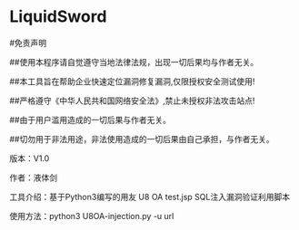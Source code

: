 # LiquidSword
#免责声明

##使用本程序请自觉遵守当地法律法规，出现一切后果均与作者无关。

##本工具旨在帮助企业快速定位漏洞修复漏洞,仅限授权安全测试使用!

##严格遵守《中华人民共和国网络安全法》,禁止未授权非法攻击站点!

##由于用户滥用造成的一切后果与作者无关。

##切勿用于非法用途，非法使用造成的一切后果由自己承担，与作者无关。

版本：V1.0

作者：液体剑

工具介绍：基于Python3编写的用友 U8 OA test.jsp SQL注入漏洞验证利用脚本

使用方法：python3 U8OA-injection.py -u url


